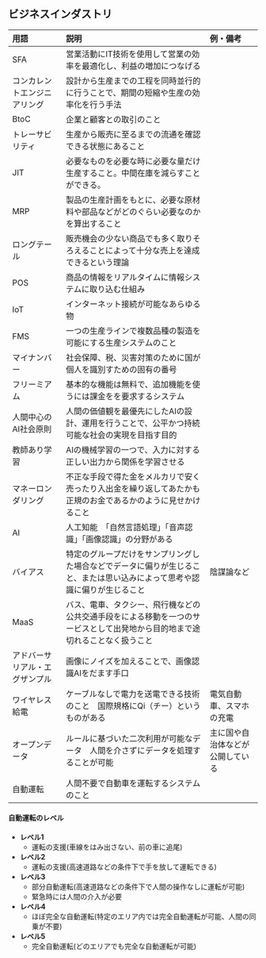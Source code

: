 ## ビジネスインダストリ
用語 | 説明 | 例・備考
:- | :- | :-
SFA | 営業活動にIT技術を使用して営業の効率を最適化し、利益の増加につなげる
コンカレントエンジニアリング | 設計から生産までの工程を同時並行的に行うことで、期間の短縮や生産の効率化を行う手法
BtoC | 企業と顧客との取引のこと
トレーサビリティ | 生産から販売に至るまでの流通を確認できる状態にあること
JIT | 必要なものを必要な時に必要な量だけ生産すること。中間在庫を減らすことができる。
MRP | 製品の生産計画をもとに、必要な原材料や部品などがどのぐらい必要なのかを算出すること
ロングテール | 販売機会の少ない商品でも多く取りそろえることによって十分な売上を達成できるという理論
POS | 商品の情報をリアルタイムに情報システムに取り込む仕組み
IoT | インターネット接続が可能なあらゆる物
FMS | 一つの生産ラインで複数品種の製造を可能にする生産システムのこと
マイナンバー | 社会保障、税、災害対策のために国が個人を識別すための固有の番号
フリーミアム | 基本的な機能は無料で、追加機能を使うには課金をを要求するシステム
人間中心のAI社会原則 | 人間の価値観を最優先にしたAIの設計、運用を行うことで、公平かつ持続可能な社会の実現を目指す目的
教師あり学習 | AIの機械学習の一つで、入力に対する正しい出力から関係を学習させる
マネーロンダリング | 不正な手段で得た金をメルカリで安く売ったり入出金を繰り返してあたかも正規のお金であるかのように見せかけること
AI | 人工知能　「自然言語処理」「音声認識」「画像認識」の分野がある
バイアス | 特定のグループだけをサンプリングした場合などでデータに偏りが生じること、または思い込みによって思考や認識に偏りが生じること | 陰謀論など
MaaS | バス、電車、タクシー、飛行機などの公共交通手段をによる移動を一つのサービスとして出発地から目的地まで途切れることなく扱うこと
アドバーサリアル・エグザンプル | 画像にノイズを加えることで、画像認識AIをだます手口
ワイヤレス給電 | ケーブルなしで電力を送電できる技術のこと　国際規格にQi（チー）というものがある | 電気自動車、スマホの充電
オープンデータ | ルールに基づいた二次利用が可能なデータ　人間を介さずにデータを処理することが可能 | 主に国や自治体などが公開している
自動運転 | 人間不要で自動車を運転するシステムのこと

#### 自動運転のレベル
- **レベル1**
  - 運転の支援(車線をはみ出さない、前の車に追尾)
- **レベル2**
  - 運転の支援(高速道路などの条件下で手を放して運転できる)
- **レベル3**
  - 部分自動運転(高速道路などの条件下で人間の操作なしに運転が可能)
  - 緊急時には人間の介入が必要
- **レベル4**
  - ほぼ完全な自動運転(特定のエリア内では完全自動運転が可能、人間の同乗が不要)
- **レベル5**
  - 完全自動運転(どのエリアでも完全な自動運転が可能)